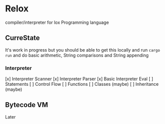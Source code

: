 # Relox

compiler/interpreter for lox Programming language 


## CurreState

It's work in progress but you should be able to get this locally and run `cargo run` and do basic arithmetic, String comparisons and String appending

### Interpreter

[x] Interpreter Scanner
[x] Interpreter Parser
[x] Basic Interpreter Eval
[ ] Statements
[ ] Control Flow
[ ] Functions
[ ] Classes (maybe)
[ ] Inheritance (maybe)

## Bytecode VM

Later


